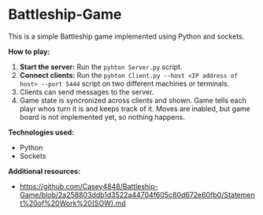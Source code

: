 # Battleship-Game
This is a simple Battleship game implemented using Python and sockets.

**How to play:**
1. **Start the server:** Run the `pyhton Server.py` script.
2. **Connect clients:** Run the `pyhton Client.py --host <IP address of host> --port 5444` script on two different machines or terminals.
3. Clients can send messages to the server.
4. Game state is syncronized across clients and shown.
Game tells each playr whos turn it is and keeps track of it.
Moves are inabled, but game board is not implemented yet, so nothing happens.

**Technologies used:**
* Python
* Sockets

**Additional resources:**
* https://github.com/Casey4848/Battleship-Game/blob/2a258803ddb1d3522a44704f605c80d672e60fb0/Statement%20of%20Work%20(SOW).md

